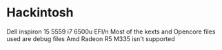 # Hackintosh
Dell inspiron 15 5559 i7 6500u EFI/n
Most of the kexts and Opencore files used are debug files
Amd Radeon R5 M335 isn't supported
